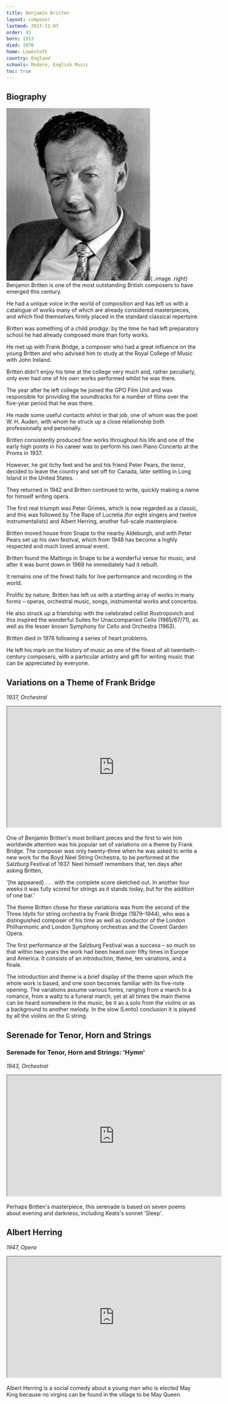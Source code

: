 ```yaml
---
title: Benjamin Britten
layout: composer
lastmod: 2017-11-07
order: 45
born: 1913
died: 1976
home: Lowestoft
country: England
schools: Modern, English Music
toc: true
---
```


## Biography

![Benjamin Britten](/images/classical/45.jpg){:.image .right}
Benjamin Britten is one of the most outstanding British composers to have emerged this century.

He had a unique voice in the world of composition and has left us with a catalogue of works many of which are already considered masterpieces, and which find themselves firmly placed in the standard classical repertoire.

Britten was something of a child prodigy: by the time he had left preparatory school he had already composed more than forty works.

He met up with Frank Bridge, a composer who had a great influence on the young Britten and who advised him to study at the Royal College of Music with John Ireland.

Britten didn't enjoy his time at the college very much and, rather peculiarly, only ever had one of his own works performed whilst he was there.

The year after he left college he joined the GPO Film Unit and was responsible for providing the soundtracks for a number of films over the five-year period that he was there.

He made some useful contacts whilst in that job, one of whom was the poet W. H. Auden, with whom he struck up a close relationship both professionally and personally.

Britten consistently produced fine works throughout his life and one of the early high points in his career was to perform his own Piano Concerto at the Proms in 1937.

However, he got itchy feet and he and his friend Peter Pears, the tenor, decided to leave the country and set off for Canada, later settling in Long Island in the United States.

They returned in 1942 and Britten continued to write, quickly making a name for himself writing opera.

The first real triumph was Peter Grimes, which is now regarded as a classic, and this was followed by The Rape of Lucretia (for eight singers and twelve instrumentalists) and Albert Herring, another full-scale masterpiece.

Britten moved house from Snape to the nearby Aldeburgh, and with Peter Pears set up his own festival, which from 1948 has become a highly respected and much loved annual event.

Britten found the Maltings in Snape to be a wonderful venue for music, and after it was burnt down in 1969 he immediately had it rebuilt.

It remains one of the finest halls for live performance and recording in the world.

Prolific by nature, Britten has left us with a startling array of works in many forms – operas, orchestral music, songs, instrumental works and concertos.

He also struck up a friendship with the celebrated cellist Rostropovich and this inspired the wonderful Suites for Unaccompanied Cello (1965/67/71), as well as the lesser known Symphony for Cello and Orchestra (1963).

Britten died in 1976 following a series of heart problems.

He left his mark on the history of music as one of the finest of all twentieth-century composers, with a particular artistry and gift for writing music that can be appreciated by everyone.

## Variations on a Theme of Frank Bridge

_1937, Orchestral_

<div class='embed-responsive embed-responsive-4by3'><iframe width='560' height='315' src='https://www.youtube.com/embed/zeyGDOLJUmM'  allowfullscreen></iframe></div>

One of Benjamin Britten's most brilliant pieces and the first to win him worldwide attention was his popular set of variations on a theme by Frank Bridge.  The composer was only twenty-three when he was asked to write a new work for the Boyd Neel String Orchestra, to be performed at the Salzburg Festival of 1937. Neel himself remembers that, ten days after asking Britten,

'[he appeared] . . . with the complete score sketched out. In another four weeks it was fully scored for strings as it stands today, but for the addition of one bar.'

The theme Britten chose for these variations was from the second of the Three Idylls for string orchestra by Frank Bridge (1879–1944), who was a distinguished composer of his time as well as conductor of the London Philharmonic and London Symphony orchestras and the Covent Garden Opera.

The first performance at the Salzburg Festival was a success – so much so that within two years the work had been heard over fifty times in Europe and America. It consists of an introduction, theme, ten variations, and a finale.

The introduction and theme is a brief display of the theme upon which the whole work is based, and one soon becomes familiar with its five-note opening. The variations assume various forms, ranging from a march to a romance, from a waltz to a funeral march, yet at all times the main theme can be heard somewhere in the music, be it as a solo from the violins or as a background to another melody. In the slow (Lento) conclusion it is played by all the violins on the G string.

## Serenade for Tenor, Horn and Strings
### Serenade for Tenor, Horn and Strings: 'Hymn'

_1943, Orchestral_

<div class='embed-responsive embed-responsive-4by3'><iframe width='560' height='315' src='https://www.youtube.com/embed/PQ0ITqRBaE0?start=1062&end=1182'  allowfullscreen></iframe></div>

Perhaps Britten's masterpiece, this serenade is based on seven poems about evening and darkness, including Keats's sonnet 'Sleep'.

## Albert Herring

_1947, Opera_

<div class='embed-responsive embed-responsive-4by3'><iframe width='560' height='315' src='https://www.youtube.com/embed/61BI1XT4NiU'  allowfullscreen></iframe></div>

Albert Herring is a social comedy about a young man who is elected May King because no virgins can be found in the village to be May Queen.
